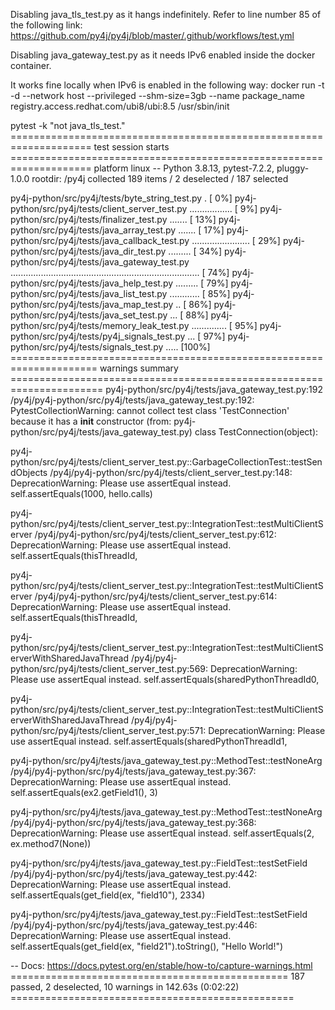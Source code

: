 Disabling java_tls_test.py as it hangs indefinitely. Refer to line number 85 of the following link:
https://github.com/py4j/py4j/blob/master/.github/workflows/test.yml 


Disabling java_gateway_test.py as it needs IPv6 enabled inside the docker container.

It works fine locally when IPv6 is enabled in the following way:
docker run -t -d --network host --privileged --shm-size=3gb --name package_name registry.access.redhat.com/ubi8/ubi:8.5 /usr/sbin/init


 pytest -k "not java_tls_test."
==================================================================== test session starts ====================================================================
platform linux -- Python 3.8.13, pytest-7.2.2, pluggy-1.0.0
rootdir: /py4j
collected 189 items / 2 deselected / 187 selected

py4j-python/src/py4j/tests/byte_string_test.py .                                                                                                      [  0%]
py4j-python/src/py4j/tests/client_server_test.py .................                                                                                    [  9%]
py4j-python/src/py4j/tests/finalizer_test.py .......                                                                                                  [ 13%]
py4j-python/src/py4j/tests/java_array_test.py .......                                                                                                 [ 17%]
py4j-python/src/py4j/tests/java_callback_test.py .......................                                                                              [ 29%]
py4j-python/src/py4j/tests/java_dir_test.py .........                                                                                                 [ 34%]
py4j-python/src/py4j/tests/java_gateway_test.py ...........................................................................                           [ 74%]
py4j-python/src/py4j/tests/java_help_test.py .........                                                                                                [ 79%]
py4j-python/src/py4j/tests/java_list_test.py ............                                                                                             [ 85%]
py4j-python/src/py4j/tests/java_map_test.py ..                                                                                                        [ 86%]
py4j-python/src/py4j/tests/java_set_test.py ...                                                                                                       [ 88%]
py4j-python/src/py4j/tests/memory_leak_test.py ..............                                                                                         [ 95%]
py4j-python/src/py4j/tests/py4j_signals_test.py ...                                                                                                   [ 97%]
py4j-python/src/py4j/tests/signals_test.py .....                                                                                                      [100%]
===================================================================== warnings summary ======================================================================
py4j-python/src/py4j/tests/java_gateway_test.py:192
  /py4j/py4j-python/src/py4j/tests/java_gateway_test.py:192: PytestCollectionWarning: cannot collect test class 'TestConnection' because it has a __init__ constructor (from: py4j-python/src/py4j/tests/java_gateway_test.py)
    class TestConnection(object):

py4j-python/src/py4j/tests/client_server_test.py::GarbageCollectionTest::testSendObjects
  /py4j/py4j-python/src/py4j/tests/client_server_test.py:148: DeprecationWarning: Please use assertEqual instead.
    self.assertEquals(1000, hello.calls)

py4j-python/src/py4j/tests/client_server_test.py::IntegrationTest::testMultiClientServer
  /py4j/py4j-python/src/py4j/tests/client_server_test.py:612: DeprecationWarning: Please use assertEqual instead.
    self.assertEquals(thisThreadId,

py4j-python/src/py4j/tests/client_server_test.py::IntegrationTest::testMultiClientServer
  /py4j/py4j-python/src/py4j/tests/client_server_test.py:614: DeprecationWarning: Please use assertEqual instead.
    self.assertEquals(thisThreadId,

py4j-python/src/py4j/tests/client_server_test.py::IntegrationTest::testMultiClientServerWithSharedJavaThread
  /py4j/py4j-python/src/py4j/tests/client_server_test.py:569: DeprecationWarning: Please use assertEqual instead.
    self.assertEquals(sharedPythonThreadId0,

py4j-python/src/py4j/tests/client_server_test.py::IntegrationTest::testMultiClientServerWithSharedJavaThread
  /py4j/py4j-python/src/py4j/tests/client_server_test.py:571: DeprecationWarning: Please use assertEqual instead.
    self.assertEquals(sharedPythonThreadId1,

py4j-python/src/py4j/tests/java_gateway_test.py::MethodTest::testNoneArg
  /py4j/py4j-python/src/py4j/tests/java_gateway_test.py:367: DeprecationWarning: Please use assertEqual instead.
    self.assertEquals(ex2.getField1(), 3)

py4j-python/src/py4j/tests/java_gateway_test.py::MethodTest::testNoneArg
  /py4j/py4j-python/src/py4j/tests/java_gateway_test.py:368: DeprecationWarning: Please use assertEqual instead.
    self.assertEquals(2, ex.method7(None))

py4j-python/src/py4j/tests/java_gateway_test.py::FieldTest::testSetField
  /py4j/py4j-python/src/py4j/tests/java_gateway_test.py:442: DeprecationWarning: Please use assertEqual instead.
    self.assertEquals(get_field(ex, "field10"), 2334)

py4j-python/src/py4j/tests/java_gateway_test.py::FieldTest::testSetField
  /py4j/py4j-python/src/py4j/tests/java_gateway_test.py:446: DeprecationWarning: Please use assertEqual instead.
    self.assertEquals(get_field(ex, "field21").toString(), "Hello World!")


-- Docs: https://docs.pytest.org/en/stable/how-to/capture-warnings.html
================================================ 187 passed, 2 deselected, 10 warnings in 142.63s (0:02:22) =================================================



